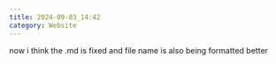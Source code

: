 ```yaml
---
title: 2024-09-03_14:42
category: Website
---
```


now i think the .md is fixed and file name is also being formatted better 
